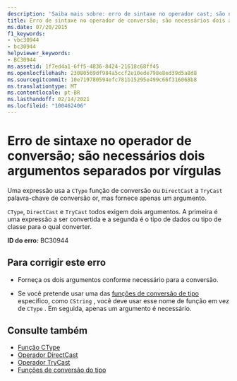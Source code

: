 ```yaml
---
description: 'Saiba mais sobre: erro de sintaxe no operador cast; são necessários dois argumentos separados por vírgula'
title: Erro de sintaxe no operador de conversão; são necessários dois argumentos separados por vírgulas
ms.date: 07/20/2015
f1_keywords:
- vbc30944
- bc30944
helpviewer_keywords:
- BC30944
ms.assetid: 1f7ed4a1-6ff5-4836-8424-21618c68ff45
ms.openlocfilehash: 23080569df984a5ccf2e10ede798e8ed39d5a8d8
ms.sourcegitcommit: 10e719780594efc781b15295e499c66f316068b8
ms.translationtype: MT
ms.contentlocale: pt-BR
ms.lasthandoff: 02/14/2021
ms.locfileid: "100462406"
---
```

# <a name="syntax-error-in-cast-operator-two-arguments-separated-by-comma-are-required"></a>Erro de sintaxe no operador de conversão; são necessários dois argumentos separados por vírgulas

Uma expressão usa a `CType` função de conversão ou `DirectCast` a `TryCast` palavra-chave de conversão or, mas fornece apenas um argumento.  
  
 `CType`, `DirectCast` e `TryCast` todos exigem dois argumentos. A primeira é uma expressão a ser convertida e a segunda é o tipo de dados ou tipo de classe para o qual converter.  
  
 **ID do erro:** BC30944  
  
## <a name="to-correct-this-error"></a>Para corrigir este erro  
  
- Forneça os dois argumentos conforme necessário para a conversão.  
  
- Se você pretende usar uma das [funções de conversão de tipo](../language-reference/functions/type-conversion-functions.md) específico, como `CString` , você deve usar esse nome de função em vez de `CType` . Em seguida, apenas um argumento é necessário.  
  
## <a name="see-also"></a>Consulte também

- [Função CType](../language-reference/functions/ctype-function.md)
- [Operador DirectCast](../language-reference/operators/directcast-operator.md)
- [Operador TryCast](../language-reference/operators/trycast-operator.md)
- [Funções de conversão do tipo](../language-reference/functions/type-conversion-functions.md)
